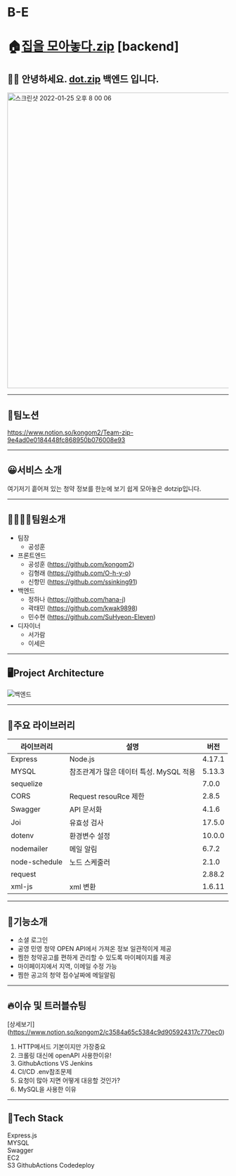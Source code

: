 # B-E

# 🏠[집을 모아놓다.zip](https://www.dotzip.today) [backend]

## 🙋‍♀️ 안녕하세요. [dot.zip](https://github.com/Team3-zip/B-E) 백엔드 입니다.

<img width="673" alt="스크린샷 2022-01-25 오후 8 00 06" src="https://user-images.githubusercontent.com/80023108/150964817-baf6912d-46f3-4f66-a4c2-b596945846cc.png">

---

## 🐥팀노션

https://www.notion.so/kongom2/Team-zip-9e4ad0e0184448fc868950b076008e93

---

## 😀서비스 소개

여기저기 흩어져 있는 청약 정보를 한눈에 보기 쉽게 모아놓은 dotzip입니다.

---

## 👨‍👩‍👧‍👧팀원소개

- 팀장
  - 공성훈
- 프론트엔드
  - 공성훈 (https://github.com/kongom2)
  - 김형래 (https://github.com/O-h-y-o)
  - 신항민 (https://github.com/ssinking91)
- 백엔드
  - 정하나 (https://github.com/hana-j)
  - 곽태민 (https://github.com/kwak9898)
  - 민수현 (https://github.com/SuHyeon-Eleven)
- 디자이너
  - 서가람
  - 이세은

---

## 🖥Project Architecture

![백엔드](https://user-images.githubusercontent.com/80023108/150957823-87a08bd6-52cb-4721-9a6b-7e6395bbae46.png)

---

## 📕주요 라이브러리

| 라이브러리    | 설명                       | 버전   |
| ------------- | -------------------------- | ------ |
| Express       | Node.js                    | 4.17.1 |
| MYSQL         | 참조관계가 많은 데이터 특성. MySQL 적용 | 5.13.3 |
|sequelize      |                        |7.0.0 |
| CORS          | Request resouRce 제한      | 2.8.5  |
| Swagger       | API 문서화                 | 4.1.6  |
| Joi           | 유효성 검사                | 17.5.0 |
| dotenv        | 환경변수 설정              | 10.0.0 |
| nodemailer    | 메일 알림                  | 6.7.2  |
| node-schedule | 노드 스케줄러              | 2.1.0  |
| request       |                            | 2.88.2 |
| xml-js        | xml 변환                   | 1.6.11 |

---

## 🌠기능소개

- 소셜 로그인
- 공영 민영 청약 OPEN API에서 가져온 정보 일관적이게 제공
- 찜한 청약공고를 편하게 관리할 수 있도록 마이페이지를 제공
- 마이페이지에서 지역, 이메일 수정 가능
- 찜한 공고의 청약 접수날짜에 메일알림

---

## 🔥이슈 및 트러블슈팅
[상세보기] (https://www.notion.so/kongom2/c3584a65c5384c9d905924317c770ec0)
1. HTTP메서드 기본이지만 가장중요
2. 크롤링 대신에 openAPI 사용한이유!
3. GithubActions VS Jenkins
4. CI/CD .env참조문제
5. 요청이 많아 지면 어떻게 대응할 것인가?
6. MySQL을 사용한 이유

---

## 📌Tech Stack

Express.js  
MYSQL  
Swagger  
EC2  
S3
GithubActions
Codedeploy
